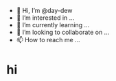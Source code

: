 - 👋 Hi, I’m @day-dew
- 👀 I’m interested in ...
- 🌱 I’m currently learning ...
- 💞️ I’m looking to collaborate on ...
- 📫 How to reach me ...

<html>
  <head>
  </head>
  <body>
    <h1>hi</h1>
  </body>
</html>
